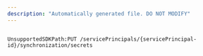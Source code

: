 ```yaml
---
description: "Automatically generated file. DO NOT MODIFY"
---
```


```powershellv2

UnsupportedSDKPath:PUT /servicePrincipals/{servicePrincipal-id}/synchronization/secrets

```